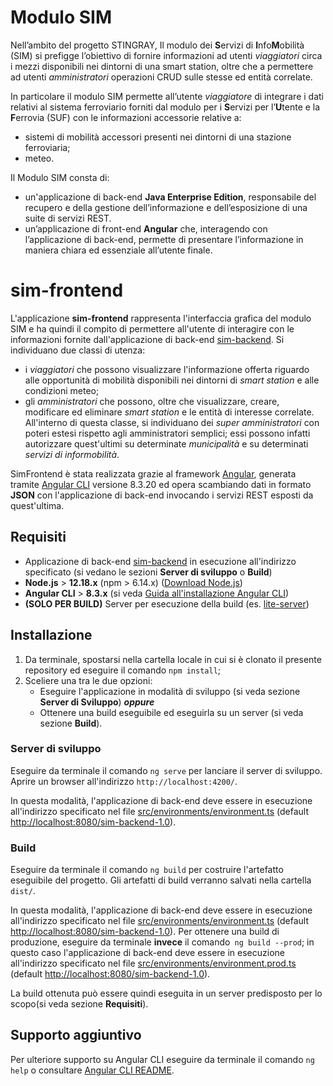 # Modulo SIM 

Nell’ambito del progetto STINGRAY, Il modulo dei **S**ervizi di **I**nfo**M**obilità (SIM) si prefigge l’obiettivo di fornire informazioni ad utenti *viaggiatori* circa i mezzi disponibili nei dintorni di una smart station, oltre che a permettere ad utenti *amministratori* operazioni CRUD sulle stesse ed entità correlate.

In particolare il modulo SIM permette all’utente *viaggiatore* di integrare i dati relativi al sistema ferroviario forniti dal modulo per i **S**ervizi per l’**U**tente e la **F**errovia (SUF) con le informazioni accessorie relative a:
* sistemi di mobilità accessori presenti nei dintorni di una stazione ferroviaria;
* meteo.

Il Modulo SIM consta di:
* un'applicazione di back-end **Java Enterprise Edition**, responsabile del recupero e della gestione dell’informazione e dell’esposizione di una suite di servizi REST.
* un’applicazione di front-end **Angular** che, interagendo con l’applicazione di back-end, permette di presentare l’informazione in maniera chiara ed essenziale all’utente finale.

# sim-frontend

L'applicazione **sim-frontend** rappresenta l'interfaccia grafica del modulo SIM e ha quindi il compito di permettere all'utente di interagire con le informazioni fornite dall'applicazione di back-end [sim-backend](https://github.com/STLAB-DINFO/sim-backend).
Si individuano due classi di utenza:
* i *viaggiatori* che possono visualizzare l'informazione offerta riguardo alle opportunità di mobilità disponibili nei dintorni di *smart station* e alle condizioni meteo;
* gli *amministratori* che possono, oltre che visualizzare, creare, modificare ed eliminare *smart station* e le entità di interesse correlate. All'interno di questa classe, si individuano dei *super amministratori* con poteri estesi rispetto agli amministratori semplici; essi possono infatti autorizzare quest'ultimi su determinate *municipalità* e su determinati *servizi di informobilità*.

SimFrontend è stata realizzata grazie al framework [Angular](https://angular.io/), generata tramite [Angular CLI](https://github.com/angular/angular-cli) versione 8.3.20 ed opera scambiando dati in formato **JSON** con l'applicazione di back-end invocando i servizi REST esposti da quest'ultima.

## Requisiti

* Applicazione di back-end [sim-backend](https://github.com/STLAB-DINFO/sim-backend) in esecuzione all'indirizzo specificato (si vedano le sezioni **Server di sviluppo** o **Build**)
* **Node.js** > **12.18.x** (npm > 6.14.x) ([Download Node.js](https://nodejs.org/en/download/))
* **Angular CLI** > **8.3.x** (si veda [Guida all'installazione Angular CLI](https://cli.angular.io/))
* **(SOLO PER BUILD)** Server per esecuzione della build (es. [lite-server](https://www.npmjs.com/package/lite-server))

## Installazione

1. Da terminale, spostarsi nella cartella locale in cui si è clonato il presente repository ed eseguire il comando `npm install`;
2. Sceliere una tra le due opzioni:
    * Eseguire l'applicazione in modalità di sviluppo (si veda sezione **Server di Sviluppo**) ***oppure***
    * Ottenere una build eseguibile ed eseguirla su un server (si veda sezione **Build**).

### Server di sviluppo

Eseguire da terminale il comando `ng serve` per lanciare il server di sviluppo. Aprire un browser all'indirizzo `http://localhost:4200/`.

In questa modalità, l'applicazione di back-end deve essere in esecuzione all'indirizzo specificato nel file [src/environments/environment.ts](https://github.com/STLAB-DINFO/sim-frontend/blob/master/src/environments/environment.ts) (default [http://localhost:8080/sim-backend-1.0](http://localhost:8080/sim-backend-1.0)).


### Build

Eseguire da terminale il comando `ng build` per costruire l'artefatto eseguibile del progetto. Gli artefatti di build verranno salvati nella cartella `dist/`.

In questa modalità, l'applicazione di back-end deve essere in esecuzione all'indirizzo specificato nel file [src/environments/environment.ts](https://github.com/STLAB-DINFO/sim-frontend/blob/master/src/environments/environment.ts) (default [http://localhost:8080/sim-backend-1.0](http://localhost:8080/sim-backend-1.0)).
Per ottenere una build di produzione, eseguire da terminale **invece** il comando` ng build --prod`; in questo caso l'applicazione di back-end deve essere in esecuzione all'indirizzo specificato nel file [src/environments/environment.prod.ts](https://github.com/STLAB-DINFO/sim-frontend/blob/master/src/environments/environment.prod.ts) (default [http://localhost:8080/sim-backend-1.0](http://localhost:8080/sim-backend-1.0)).

La build ottenuta può essere quindi eseguita in un server predisposto per lo scopo(si veda sezione **Requisiti**).

## Supporto aggiuntivo

Per ulteriore supporto su Angular CLI eseguire da terminale il comando `ng help` o consultare [Angular CLI README](https://github.com/angular/angular-cli/blob/master/README.md).
